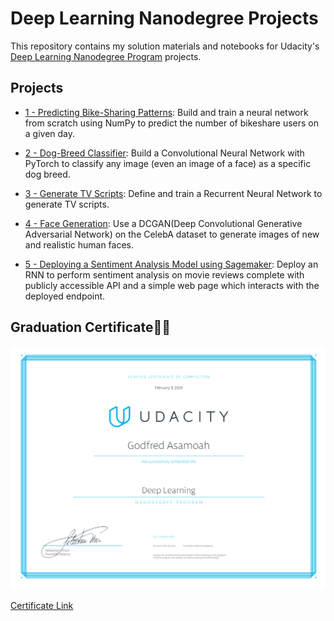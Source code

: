 # Deep Learning Nanodegree Projects
This repository contains my solution materials and notebooks for Udacity's [Deep Learning Nanodegree Program](https://www.udacity.com/course/deep-learning-nanodegree--nd101) projects.

## Projects

* [1 - Predicting Bike-Sharing Patterns](/1-bikesharing): Build and train a neural network from scratch using NumPy to predict the number of bikeshare users on a given day.

* [2 - Dog-Breed Classifier](/2-dog-classification): Build a Convolutional Neural Network with PyTorch to classify any image (even an image of a face) as a specific dog breed. 

* [3 - Generate TV Scripts](/3-tv-script-generation): Define and train a Recurrent Neural Network to generate TV scripts. 

* [4 - Face Generation](/4-face-generation): Use a DCGAN(Deep Convolutional Generative Adversarial Network) on the CelebA dataset to generate images of new and realistic human faces. 

* [5 - Deploying a Sentiment Analysis Model using Sagemaker](/5-sagemaker-deployment): Deploy an RNN to perform sentiment analysis on movie reviews complete with publicly accessible API and a simple web page which interacts with the deployed endpoint.

## Graduation Certificate🎉🎉
![Nanodegree Certificate](./certificate.png "Certificate")

[Certificate Link](https://confirm.udacity.com/RPSKK5QQ)
